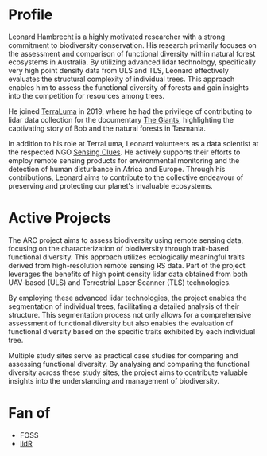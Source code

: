 # Profile
Leonard Hambrecht is a highly motivated researcher with a strong commitment to biodiversity conservation.
His research primarily focuses on the assessment and comparison of functional diversity within natural forest ecosystems in Australia.
By utilizing advanced lidar technology, specifically very high point density data from ULS and TLS, Leonard effectively evaluates the structural complexity of individual trees.
This approach enables him to assess the functional diversity of forests and gain insights into the competition for resources among trees. 

He joined [TerraLuma](https://terraluma.net/) in 2019, where he had the privilege of contributing to lidar data collection for the documentary [The Giants](https://www.thegiantsfilm.com/), highlighting the captivating story of Bob and the natural forests in Tasmania. 

In addition to his role at TerraLuma, Leonard volunteers as a data scientist at the respected NGO [Sensing Clues](https://sensingclues.org/).
He actively supports their efforts to employ remote sensing products for environmental monitoring and the detection of human disturbance in Africa and Europe.
Through his contributions, Leonard aims to contribute to the collective endeavour of preserving and protecting our planet's invaluable ecosystems. 

# Active Projects
The ARC project aims to assess biodiversity using remote sensing data, focusing on the characterization of biodiversity through trait-based functional diversity.
This approach utilizes ecologically meaningful traits derived from high-resolution remote sensing RS data.
Part of the project leverages the benefits of high point density lidar data obtained from both UAV-based (ULS) and Terrestrial Laser Scanner (TLS) technologies. 

By employing these advanced lidar technologies, the project enables the segmentation of individual trees, facilitating a detailed analysis of their structure.
This segmentation process not only allows for a comprehensive assessment of functional diversity but also enables the evaluation of functional diversity based on the specific traits exhibited by each individual tree. 

Multiple study sites serve as practical case studies for comparing and assessing functional diversity.
By analysing and comparing the functional diversity across these study sites, the project aims to contribute valuable insights into the understanding and management of biodiversity.

# Fan of
- FOSS
- [lidR](https://github.com/Jean-Romain/lidR)
